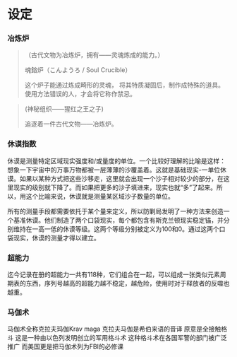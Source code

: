 # 设定


### 冶炼炉

> （古代文物为冶炼炉，拥有——灵魂炼成的能力。）
> 
> 魂鎔炉（こんようろ / Soul Crucible）
> 
> 这个炉子能通过炼成畸形的灵魂，
> 将其特质凝固后，制作成特殊的道具。
> 使用方法错误的人，才会将它称作禁忌。


> (神秘组织——猩红之王之子)
> 
> 追逐着一件古代文物——冶炼炉。


### 休谟指数


休谟是测量特定区域现实强度和/或量度的单位。一个比较好理解的比喻是这样：想象一下宇宙中的万事万物都被一层薄薄的沙覆盖着。这就是基础现实-一单位休谟。如果以某种方式把这些沙移走，这里就会出现一个沙子相对较少的部分，在这里现实的级别就下降了。而如果把更多的沙子填进来，现实也就“多”了起来。所以，用这个比喻来说，休谟就是测量某区域沙子数量的单位。

所有的测量手段都需要依托于某个量来定义，所以防剿局发明了一种方法来创造一个基准休谟。他们制造了两个口袋现实，每个都包含有斯克兰顿现实稳定锚，并分别维持在一高一低的休谟等级。这两个等级分别被定义为100和0。通过这两个口袋现实，休谟的测量才得以建立。


### 超能力

迄今记录在册的超能力一共有118种，它们组合在一起，可以组成一张类似元素周期表的东西，序列号越高的超能力越不稳定，越危险，使用时对于释放者的反噬也越重。


### 马伽术

马伽术全称克拉夫玛伽Krav maga 克拉夫马伽是希伯来语的音译 原意是全接触格斗 这是一种由以色列发明创立的军用格斗术 这种格斗术在各国军警的部门被广泛推广 而美国更是把马伽术列为FBI的必修课
